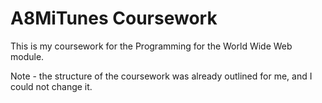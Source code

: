 # A8MiTunes Coursework
This is my coursework for the Programming for the World Wide Web module.

Note - the structure of the coursework was already outlined for me, and I could not change it.